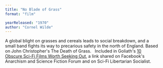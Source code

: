 ```yaml
---
title: "No Blade of Grass"
format: "film"

yearReleased: "1970"
author: "Cornel Wilde"
---
```

 A global blight on grasses and cereals leads to social breakdown,  and a small band fights its way to precarious safety in the north of  England. Based on John Christopher's The Death of Grass.
  
 Included in Goliath's <a href="http://www.goliath.com/movies/10-obscure-sci-fi-films-worth-seeking-out/"> 10 Obscure Sci-Fi Films Worth Seeking Out</a>, a link shared on  Facebook's Anarchism and Science Fiction Forum and on Sci-Fi  Libertarian Socialist.